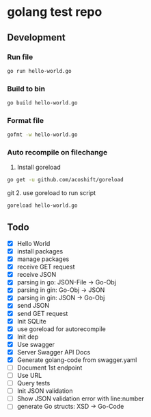 # golang test repo

## Development

### Run file
```bash
go run hello-world.go
```

### Build to bin
```bash
go build hello-world.go
```

### Format file
```bash
gofmt -w hello-world.go
```

### Auto recompile on filechange
1. Install goreload
```bash
go get -u github.com/acoshift/goreload
```

git 2. use goreload to run script
```bash
goreload hello-world.go
```

## Todo
- [x] Hello World
- [x] install packages
- [x] manage packages
- [x] receive GET request
- [x] receive JSON
- [x] parsing in go: JSON-File -> Go-Obj
- [x] parsing in gin: Go-Obj -> JSON
- [x] parsing in gin: JSON -> Go-Obj
- [x] send JSON
- [x] send GET request
- [x] Init SQLite
- [x] use goreload for autorecompile
- [x] Init dep
- [x] Use swagger
- [x] Server Swagger API Docs
- [x] Generate golang-code from swagger.yaml
- [ ] Document 1st endpoint
- [ ] Use URL
- [ ] Query tests
- [ ] Init JSON validation
- [ ] Show JSON validation error with line:number
- [ ] generate Go structs: XSD -> Go-Code